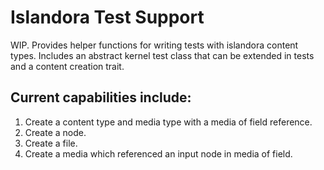 # Islandora Test Support

WIP. Provides helper functions for writing tests with islandora content types. Includes an abstract kernel test class that can be extended in tests and a content creation trait.

## Current capabilities include:

1. Create a content type and media type with a media of field reference.
2. Create a node.
2. Create a file.
3. Create a media which referenced an input node in media of field.
